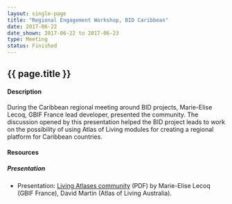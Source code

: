 ```yaml
--- 
layout: single-page
title: "Regional Engagement Workshop, BID Caribbean"
date: 2017-06-22
date_shown: 2017-06-22 to 2017-06-23
type: Meeting
status: Finished
---
```


## {{ page.title }}

#### Description 

During the Caribbean regional meeting around BID projects, Marie-Elise Lecoq, GBIF France lead developer, presented the community. The discussion opened by this presentation helped the BID project leads to work on the possibility of using Atlas of Living modules for creating a regional platform for Caribbean countries.

#### Resources 

##### Presentation
- Presentation: [Living Atlases community](/assets/presentation/BID/12-ALA-community.pdf) (PDF) by Marie-Elise Lecoq (GBIF France), David Martin (Atlas of Living Australia).
